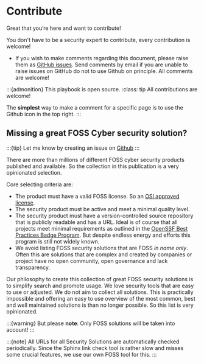 # Contribute

Great that you’re here and want to contribute! 

You don't have to be a security expert to contribute, every contribution is welcome!


* If you wish to make comments regarding this document, please raise them as [GitHub issues](https://github.com/nocomplexity/securitysolutions). Send comments by email if you are unable to raise issues on GitHub do not to use Github on principle. All comments are welcome!

:::{admonition} This playbook is open source. 
:class: tip
All contributions are welcome!

The **simplest** way to make a comment for a specific page is to use the Github icon in the top right.
:::



## Missing a great FOSS Cyber security solution?


:::{tip}
Let me know by creating an issue on [Github](https://github.com/nocomplexity/securitysolutions)
:::


There are more than millions of different FOSS cyber security products published and available. So the collection in this publication is a very opinionated selection. 

Core selecting criteria are:
* The product must have a valid FOSS license. So an [OSI approved license](https://opensource.org/licenses/).
* The security product must be active and meet a minimal quality level. 
* The security product must have a version-controlled source repository that is publicly readable and has a URL. 
Ideal is of course that all projects meet minimal requirements as outlined in the [OpenSSF Best Practices Badge Program](https://www.bestpractices.dev/en). But despite endless energy and efforts this program is still not widely known. 
* We avoid listing FOSS security solutions that are FOSS *in name only*. Often this are solutions that are complex and created by companies or project have no open community, open governance and lack transparency.

 Our philosophy to create this collection of great FOSS security solutions is to simplify search and promote usage. We love security tools that are easy to use or adjusted. We do not aim to collect all solutions. This is practically impossible and offering an easy to use overview of the most common, best and well maintained solutions is than no longer possible. So this list is very opinionated.

:::{warning}
But please **note**:
Only FOSS solutions will be taken into account!
:::


:::{note} 
All URLs for all Security Solutions are automatically checked periodically. 
Since the Sphinx link check tool is rather slow and misses some crucial features, we use our own FOSS tool for this.
:::